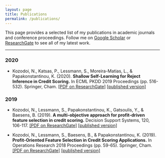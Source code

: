 ```yaml
---
layout: page
title: Publications
permalink: /publications/
---
```


This page provides a selected list of my publications in academic journals and conference proceedings. Follow me on [Google Scholar](https://scholar.google.com/citations?hl=en&authuser=1&user=58tMuD0AAAAJ) or [ResearchGate](http://researchgate.net/profile/Nikita_Kozodoi) to see all of my latest work. 

---

### 2020

- Kozodoi, N., Katsas, P., Lessmann, S., Moreira-Matias, L., & Papakonstantinou, K. (2020). 
**Shallow Self-Learning for Reject Inference in Credit Scoring.** 
In ECML PKDD 2019 Proceedings (pp. 516-532). Springer, Cham.
[[PDF on ResearchGate]](https://www.researchgate.net/publication/335833057_Shallow_Self-Learning_for_Reject_Inference_in_Credit_Scoring) [[published version]](https://link.springer.com/chapter/10.1007/978-3-030-46133-1_31#citeas)


### 2019

- Kozodoi, N., Lessmann, S., Papakonstantinou, K., Gatsoulis, Y., & Baesens, B. (2019). 
**A multi-objective approach for profit-driven feature selection in credit scoring.** 
Decision Support Systems, 120, 106-117.
[[PDF on ResearchGate]](https://www.researchgate.net/publication/332215219_A_multi-objective_approach_for_profit-driven_feature_selection_in_credit_scoring) [[published version]](https://www.researchgate.net/deref/https%3A%2F%2Fdoi.org%2F10.1016%2Fj.dss.2019.03.011)

- Kozodoi, N., Lessmann, S., Baesens, B., & Papakonstantinou, K. (2019). 
**Profit-Oriented Feature Selection in Credit Scoring Applications.** 
In Operations Research 2018 Proceedings (pp. 59-65). Springer, Cham.
[[PDF on ResearchGate]](https://www.researchgate.net/publication/335485098_Profit-Oriented_Feature_Selection_in_Credit_Scoring_Applications) [[published version]](https://www.researchgate.net/deref/https%3A%2F%2Fdoi.org%2F10.1007%2F978-3-030-18500-8_9)